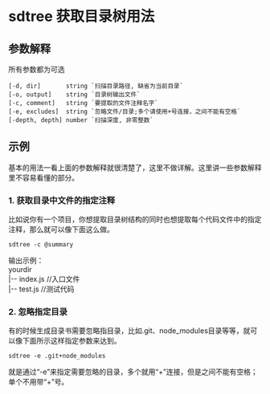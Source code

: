 # sdtree 获取目录树用法

## 参数解释
所有参数都为可选
```
[-d, dir]       string `扫描目录路径, 缺省为当前目录`
[-o, output]    string `目录树输出文件`
[-c, comment]   string `要提取的文件注释名字`
[-e, excludes]  string `忽略文件/目录;多个请使用+号连接，之间不能有空格`
[-depth, depth] number `扫描深度, 非零整数`
```

## 示例
基本的用法一看上面的参数解释就很清楚了，这里不做详解。这里讲一些参数解释里不容易看懂的部分。

### 1. 获取目录中文件的指定注释   
比如说你有一个项目，你想提取目录树结构的同时也想提取每个代码文件中的指定注释，那么就可以像下面这么做。
```
sdtree -c @summary 
```
输出示例：    
yourdir    
|-- index.js //入口文件    
|-- test.js //测试代码   

### 2. 忽略指定目录
有的时候生成目录书需要忽略指目录，比如.git、node_modules目录等等，就可以像下面所示这样指定参数来达到。   
```
sdtree -e .git+node_modules
```
就是通过“-e”来指定需要忽略的目录，多个就用“+”连接，但是之间不能有空格；单个不用带“+”号。
